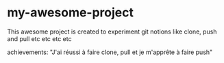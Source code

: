 # my-awesome-project

This awesome project is created to experiment git notions like clone, push and pull etc etc etc etc


achievements: "J'ai réussi à faire clone, pull et je m'apprête à faire push"